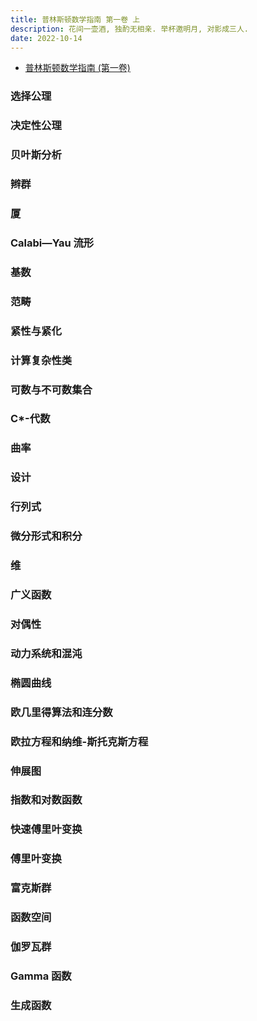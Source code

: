 ```yaml
---
title: 普林斯顿数学指南 第一卷 上
description: 花间一壶酒, 独酌无相亲. 举杯邀明月, 对影成三人.
date: 2022-10-14
---
```


- [普林斯顿数学指南 (第一卷)](https://book.douban.com/subject/25817381/)

### 选择公理

### 决定性公理

### 贝叶斯分析

### 辫群

### 厦

### Calabi—Yau 流形

### 基数

### 范畴

### 紧性与紧化

### 计算复杂性类

### 可数与不可数集合

### C*-代数

### 曲率

### 设计

### 行列式
### 微分形式和积分
### 维
### 广义函数
### 对偶性
### 动力系统和混沌
### 椭圆曲线
### 欧几里得算法和连分数
### 欧拉方程和纳维-斯托克斯方程
### 伸展图
### 指数和对数函数
### 快速傅里叶变换
### 傅里叶变换
### 富克斯群
### 函数空间
### 伽罗瓦群
### Gamma 函数
### 生成函数
